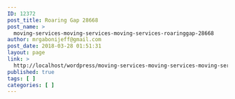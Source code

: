 ```yaml
---
ID: 12372
post_title: Roaring Gap 28668
post_name: >
  moving-services-moving-services-moving-services-roaringgap-28668
author: mrgabonijeff@gmail.com
post_date: 2018-03-28 01:51:31
layout: page
link: >
  http://localhost/wordpress/moving-services-moving-services-moving-services-roaringgap-28668/
published: true
tags: [ ]
categories: [ ]
---
```


